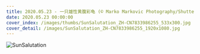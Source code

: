 ```yaml
---
title: 2020.05.23 - 一只雄性黄腹彩龟 (© Marko Markovic Photography/Shutterstock)
date: 2020.05.23 00:00:00
cover_index: /images/thumbs/SunSalutation_ZH-CN7833986255_533x300.jpg
cover_detail: /images/SunSalutation_ZH-CN7833986255_1920x1080.jpg
---
```


![SunSalutation](/images/SunSalutation_ZH-CN7833986255_1920x1080.jpg)
